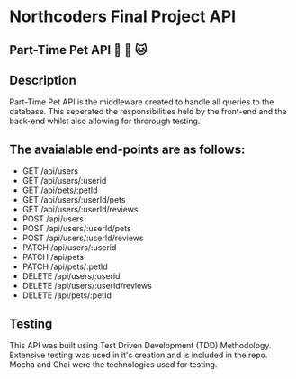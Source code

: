 # Northcoders Final Project API

## Part-Time Pet API :dog: :rabbit: :cat:

## Description

Part-Time Pet API is the middleware created to handle all queries to the database. This seperated the responsibilities held by the front-end and the back-end whilst also allowing for throrough testing.

## The avaialable end-points are as follows:

- GET /api/users
- GET /api/users/:userid
- GET /api/pets/:petId
- GET /api/users/:userId/pets
- GET /api/users/:userId/reviews
- POST /api/users
- POST /api/users/:userId/pets
- POST /api/users/:userId/reviews
- PATCH /api/users/:userid
- PATCH /api/pets
- PATCH /api/pets/:petId
- DELETE /api/users/:userid
- DELETE /api/users/:userId/reviews
- DELETE /api/pets/:petId

## Testing

This API was built using Test Driven Development (TDD) Methodology. Extensive testing was used in it's creation and is included in the repo. Mocha and Chai were the technologies used for testing.
